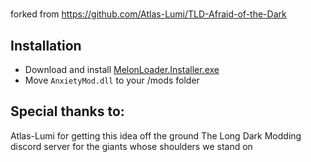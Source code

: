 # 
forked from https://github.com/Atlas-Lumi/TLD-Afraid-of-the-Dark

## Installation
* Download and install [MelonLoader.Installer.exe](https://github.com/HerpDerpinstine/MelonLoader/releases/latest/download/MelonLoader.Installer.exe)
* Move `AnxietyMod.dll` to your /mods folder

## Special thanks to:
Atlas-Lumi for getting this idea off the ground
The Long Dark Modding discord server for the giants whose shoulders we stand on
